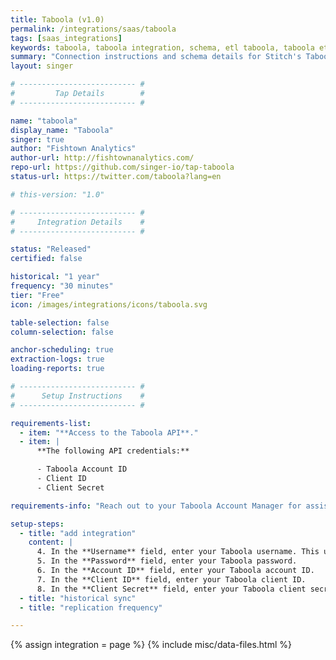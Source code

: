 ```yaml
---
title: Taboola (v1.0)
permalink: /integrations/saas/taboola
tags: [saas_integrations]
keywords: taboola, taboola integration, schema, etl taboola, taboola etl, taboola schema
summary: "Connection instructions and schema details for Stitch's Taboola integration."
layout: singer

# -------------------------- #
#         Tap Details        #
# -------------------------- #

name: "taboola"
display_name: "Taboola"
singer: true 
author: "Fishtown Analytics"
author-url: http://fishtownanalytics.com/
repo-url: https://github.com/singer-io/tap-taboola
status-url: https://twitter.com/taboola?lang=en

# this-version: "1.0"

# -------------------------- #
#     Integration Details    #
# -------------------------- #

status: "Released"
certified: false

historical: "1 year"
frequency: "30 minutes"
tier: "Free"
icon: /images/integrations/icons/taboola.svg

table-selection: false
column-selection: false

anchor-scheduling: true
extraction-logs: true
loading-reports: true

# -------------------------- #
#      Setup Instructions    #
# -------------------------- #

requirements-list:
  - item: "**Access to the Taboola API**."
  - item: |
      **The following API credentials:**

      - Taboola Account ID
      - Client ID
      - Client Secret

requirements-info: "Reach out to your Taboola Account Manager for assistance. Once you receive this information, you can continue with the setup."

setup-steps:
  - title: "add integration"
    content: |
      4. In the **Username** field, enter your Taboola username. This user must have access to the Taboola API.
      5. In the **Password** field, enter your Taboola password.
      6. In the **Account ID** field, enter your Taboola account ID.
      7. In the **Client ID** field, enter your Taboola client ID.
      8. In the **Client Secret** field, enter your Taboola client secret.
  - title: "historical sync"
  - title: "replication frequency"

---
```

{% assign integration = page %}
{% include misc/data-files.html %}